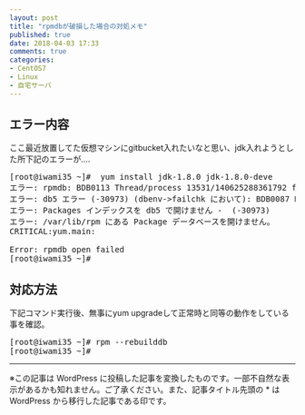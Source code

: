 ```yaml
---
layout: post
title: "rpmdbが破損した場合の対処メモ"
published: true
date: 2018-04-03 17:33
comments: true
categories:
- CentOS7
- Linux
- 自宅サーバ
---
```

## エラー内容

ここ最近放置してた仮想マシンにgitbucket入れたいなと思い、jdk入れようとした所下記のエラーが....

<pre class="theme:shell-default lang:default highlight:0 decode:true" title="エラー">[root@iwami35 ~]#  yum install jdk-1.8.0 jdk-1.8.0-deve
エラー: rpmdb: BDB0113 Thread/process 13531/140625288361792 failed: BDB1507 Thread died in Berkeley DB library
エラー: db5 エラー (-30973) (dbenv-&gt;failchk において): BDB0087 DB_RUNRECOVERY: Fatal error, run database recovery
エラー: Packages インデックスを db5 で開けません -  (-30973)
エラー: /var/lib/rpm にある Package データベースを開けません。
CRITICAL:yum.main:

Error: rpmdb open failed
[root@iwami35 ~]#
</pre>

## 対応方法

下記コマンド実行後、無事にyum upgradeして正常時と同等の動作をしている事を確認。

<pre class="theme:shell-default lang:default highlight:0 decode:true " title="rebuilddb">[root@iwami35 ~]# rpm --rebuilddb
[root@iwami35 ~]#
</pre>

---
※この記事は WordPress に投稿した記事を変換したものです。一部不自然な表示があるかも知れません。ご了承ください。また、記事タイトル先頭の * は WordPress から移行した記事である印です。
